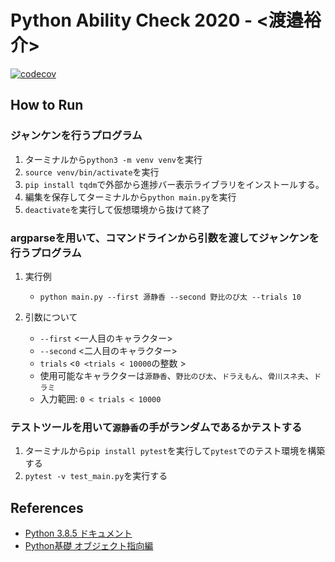 
# Python Ability Check 2020 - <渡邉裕介>

[![codecov](https://codecov.io/gh/yusuke-sforzando/PAC2020/branch/master/graph/badge.svg)](https://codecov.io/gh/yusuke-sforzando/PAC2020)

## How to Run

### ジャンケンを行うプログラム

1. ターミナルから`python3 -m venv venv`を実行
1. `source venv/bin/activate`を実行
1. `pip install tqdm`で外部から進捗バー表示ライブラリをインストールする。
1. 編集を保存してターミナルから`python main.py`を実行
1. `deactivate`を実行して仮想環境から抜けて終了

### argparseを用いて、コマンドラインから引数を渡してジャンケンを行うプログラム

1. 実行例
   - `python main.py --first 源静香 --second 野比のび太 --trials 10`

2. 引数について
   - `--first` <一人目のキャラクター>
   - `--second` <二人目のキャラクター>
   - `trials` <`0 <trials < 10000`の整数 >
   - 使用可能なキャラクターは`源静香`、`野比のび太`、`ドラえもん`、`骨川スネ夫`、`ドラミ`
   - 入力範囲: `0 < trials < 10000`

### テストツールを用いて`源静香`の手がランダムであるかテストする

1. ターミナルから`pip install pytest`を実行して`pytest`でのテスト環境を構築する
1. `pytest -v test_main.py`を実行する

## References

- [Python 3.8.5 ドキュメント](https://docs.python.org/ja/3/)
- [Python基礎 オブジェクト指向編](https://codeprep.jp/books/76)
